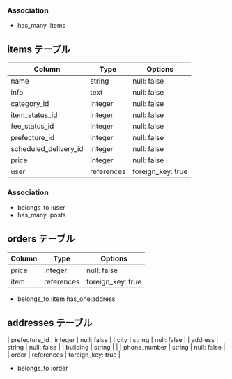### Association

- has_many :items

## items テーブル

| Column                | Type       | Options           |
| --------------------- | ---------- | ----------------- |
| name                  | string     | null: false       |
| info                  | text       | null: false       |
| category_id           | integer    | null: false       |
| item_status_id        | integer    | null: false       |
| fee_status_id         | integer    | null: false       |
| prefecture_id         | integer    | null: false       |
| scheduled_delivery_id | integer    | null: false       |
| price                 | integer    | null: false       |
| user                  | references | foreign_key: true |


### Association

- belongs_to :user
- has_many   :posts

## orders テーブル

| Column             | Type       | Options           |
| ------------------ | ---------- | ----------------- |
| price              | integer    | null: false       |
| item               | references | foreign_key: true |

- belongs_to :item
  has_one:address

## addresses テーブル
| prefecture_id      | integer    | null: false       |
| city               | string     | null: false       |
| address            | string     | null: false       |
| building           | string     |                   |
| phone_number       | string     | null: false       |
| order               | references | foreign_key: true |

- belongs_to :order
